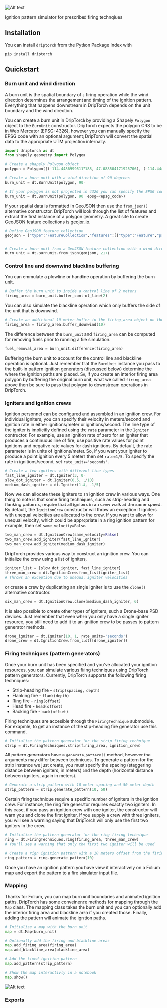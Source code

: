 ![Alt text](./img/logo.jpg)

Ignition pattern simulator for prescribed firing technqiues

## Installation

You can install `driptorch` from the Python Package Index with

```
pip install driptorch
```

## Quickstart

### Burn unit and wind direction

A burn unit is the spatial boundary of a firing operation while the wind direction determines the arrangement and timing of the ignition pattern. Everything that happens downstream in DripTorch depends on the unit boundary and the wind direction.

You can create a burn unit in DripTorch by providing a Shapely `Polygon` object to the `BurnUnit` constructor. DripTorch expects the polygon CRS to be in Web Mercator (EPSG: 4326), however you can manually specify the EPSG code with an optional argument; DripTorch will convert the spatial data to the appropriate UTM projection internally.

```python
import driptorch as dt
from shapely.geometry import Polygon

# Create a shapely Polygon object
polygon = Polygon([(-114.44869995117188, 47.088504171925706), (-114.44470882415771, 47.08745225315146), (-114.44342136383057, 47.09066638416644), (-114.44496631622313, 47.09236102969754), (-114.44633960723877, 47.0924194647886), (-114.45281982421875, 47.089205439567344), (-114.45153236389159, 47.08815353464254), (-114.44869995117188, 47.088504171925706)])

# Create a burn unit with a wind direction of 90 degrees
burn_unit = dt.BurnUnit(polygon, 90)

# If your polygon is not projected in 4326 you can specify the EPSG code
burn_unit = dt.BurnUnit(polygon, 90, epsg=<epsg_code>)
```

If your spatial data is formatted in GeoJSON then use the `from_json()` alternative constructor. DripTorch will look through the list of features and extract the first instance of a polygon geometry. A great site to create GeoJSON feature collections is [geojon.io](https://geojson.io).

```python
# Define GeoJSON feature collection
geojson = {"type":"FeatureCollection","features":[{"type":"Feature","properties":{},"geometry":{"type":"Polygon","coordinates":[[[-114.44869995117188,47.088504171925706],[-114.44470882415771,47.08745225315146],[-114.44342136383057,47.09066638416644],[-114.44496631622313,47.09236102969754],[-114.44633960723877,47.0924194647886],[-114.45281982421875,47.089205439567344],[-114.45153236389159,47.08815353464254],[-114.44869995117188,47.088504171925706]]]}}]}


# Create a burn unit from a GeoJSON feature collection with a wind direction of 217 degrees
burn_unit = dt.BurnUnit.from_json(geojson, 217)
```

### Control line and downwind blackline buffering

You can emmulate a plowline or handline operation by buffering the burn unit.

```python
# Buffer the burn unit to inside a control line of 2 meters
firing_area = burn_unit.buffer_control_line(2)
```

You can also simulate the blackline operation which only buffers the side of the unit that is downwind.

```python
# Create an additional 10 meter buffer in the firing_area object on the downwind side of the unit
firing_area = firing_area.buffer_downwind(10)
```

The difference between the `burn_unit` and `firing_area` can be computed for removing fuels prior to running a fire simulation.

```python
fuel_removal_area = burn_unit.difference(firing_area)
```

Buffering the burn unit to account for the control line and blackline operation is optional. Just remember that the `BurnUnit` instance you pass to the built-in pattern ignition generators (discussed below) determine the where the ignition paths are placed. So, if you create an interior firing area polygon by buffering the original burn unit, what we called `firing_area` above then be sure to pass that polygon to downstream operations in DripTorch.

### Igniters and ignition crews

Ignition personnel can be configured and assembled in an ignition crew. For individual igniters, you can specify their velocity in meters/second and ignition rate in either ignitions/meter or ignitions/second. The line type of the igniter is implicitly defined using the `rate` parameter in the `Igniter` contructor. For example, use an ignition rate of zero for an igniter that produces a continuous line of fire, use positive rate values for point ignitions and negative rate values for dash ignitions. By default, the rate parameter is in units of ignitions/meter. So, if you want your igniter to produce a point ignition every 5 meters then set `rate=1/5`. To specify the rate in ignitions/second, set `rate_units='seconds'`.

```python
# Create a few igniters with different line types
fast_line_igniter = dt.Igniter(3, 0)
slow_dot_igniter = dt.Igniter(0.5, 1/10)
medium_dash_igniter = dt.Igniter(1.8, -1/5)
```

Now we can allocate these igniters to an ignition crew in various ways. One thing to note is that some firing techniques, such as strip-heading and flanking patterns, require that all igniters in an crew walk at the same speed. By default, the `IgnitionCrew` constructor will throw an exception if igniters with unequal velocities are allocated to the crew. If you want to allow for unequal velocity, which could be appropriate in a ring ignition pattern for example, then set `same_velocity=False`.

```python
two_man_crew = dt.IgnitionCrew(same_velocity=False)
two_man_crew.add_igniter(fast_line_igniter)
two_man_crew.add_igniter(medium_dash_igniter)
```

DripTorch provides various way to construct an ignition crew. You can initialize the crew using a list of igniters,

```python
igniter_list = [slow_dot_igniter, fast_line_igniter]
three_man_crew = dt.IgnitionCrew.from_list(igniter_list)
# Throws an exception due to unequal igniter velocities
```

or create a crew by duplicating an single igniter is to use the `clone()` alternative contructor.

```python
six_man_crew = dt.IgnitionCrew.clone(medium_dash_igniter, 6)
```

It is also possible to create other types of igniters, such a Drone-base PSD devices. Just remember that even when you only have a single igniter resource, you still need to add it to an ignition crew to be passes to pattern generator methods.

```python
drone_igniter = dt.Igniter(10, 1, rate_units='seconds')
drone_crew = dt.IgnitionCrew.from_list([drone_igniter])
```

### Firing techniques (pattern generators)

Once your burn unit has been specified and you've allocated your ignition resources, you can simulate various firing techniques using DripTorch pattern generators. Currently, DripTorch supports the following firing techniques:

- Strip-heading fire - `strip(spacing, depth)`
- Flanking fire - `flank(depth)`
- Ring fire - `ring(offset)`
- Head fire - `head(offset)`
- Backing fire - `back(offset)`

Firing techniques are accesible through the `FiringTechnique` submodule. For exapmle, to get an instance of the stip-heading fire generator use this command.

```python
# Initialize the pattern generator for the strip firing technique
strip = dt.FiringTechniques.strip(firing_area, ignition_crew)
```

All pattern generators have a `generate_pattern()` method, however the arguments may differ between techniques. To generate a pattern for the strip instance we just create, you must specify the spacing (staggering distance between igniters, in meters) and the depth (horizontal distance between igniters, again in meters).

```python
# Generate a strip pattern with 10 meter spacing and 50 meter depth
strip_pattern = strip.generate_pattern(10, 50)
```

Certain firing technique require a specific number of igniters in the ignition crew. For instance, the ring fire generator requires exactly two igniters. In this case, if you pass an ignition crew with one igniter, the constructor will warn you and clone the first igniter. If you supply a crew with three igniters, you will see a warning saying that DripTorch will only use the first two igniters in the crew.

```python
# Initialize the pattern generator for the ring firing technique
ring = dt.FiringTechniques.ring(firing_area, three_man_crew)
# You'll see a warning that only the first two igniter will be used

# Create a rign ignition pattern with a 10 meters offset from the firing area boundary
ring_pattern = ring.generate_pattern(10)
```

Once you have an ignition pattern you have view it interactively on a Folium map and export the pattern to a fire simulator input file.

### Mapping

Thanks for Folium, you can map burn unit boundaries and animated ignition paths. DripTorch has some conveinence methods for mapping through the `Map` class. The mapping class takes the burn unit and you can optionally add the interior firing area and blackline area if you created those. Finally, adding the pattern will animate the ignition paths.

```python
# Initialize a map with the burn unit
map = dt.Map(burn_unit)

# Optionally add the firing and blackline areas
map.add_firing_area(firing_area)
map.add_blackline_area(blackline_area)

# Add the timed ignition pattern
map.add_pattern(strip_pattern)

# Show the map interactivly in a notebook
map.show()
```

![Alt text](./img/map-strip.jpg)

### Exports